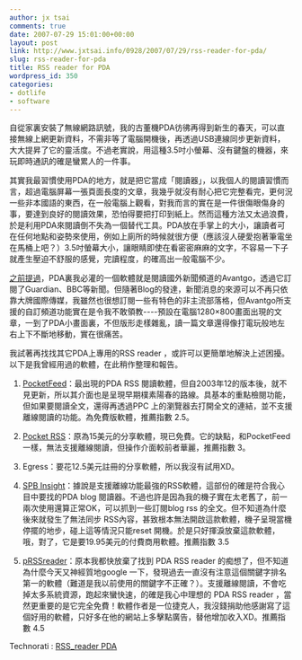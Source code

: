 ```yaml
---
author: jx tsai
comments: true
date: 2007-07-29 15:01:00+00:00
layout: post
link: http://www.jxtsai.info/0928/2007/07/29/rss-reader-for-pda/
slug: rss-reader-for-pda
title: RSS reader for PDA
wordpress_id: 350
categories:
- dotlife
- software
---
```


自從家裏安裝了無線網路訊號，我的古董機PDA彷彿再得到新生的春天，可以直接無線上網更新資料，不需非等了電腦開機後，再透過USB連線同步更新資料，大大提昇了它的靈活度。不過老實說，用這種3.5吋小螢幕、沒有鍵盤的機器，來玩即時通訊的確是蠻累人的一件事。

  


其實我最習慣使用PDA的地方，就是把它當成「閱讀器」，以我個人的閱讀習慣而言，超過電腦屏幕一張頁面長度的文章，我幾乎就沒有耐心把它完整看完，更何況一些非本國語的東西，在一般電腦上觀看，對我而言的實在是一件很傷眼傷身的事，要達到良好的閱讀效果，恐怕得要把打印到紙上。然而這種方法又太過浪費，於是利用PDA來閱讀倒不失為一個替代工具。PDA放在手掌上的大小，讓讀者可在任何地點和姿勢來使用，例如上廁所的時候就很方便（應該沒人硬愛抱著筆電坐在馬桶上吧？）3.5吋螢幕大小，讓眼睛即使在看密密麻麻的文字，不容易一下子就產生壓迫不舒服的感覺，完讀程度，的確高出一般電腦不少。  
  
[之前提過](http://www.formosa319.org/a5288/?p=65)，PDA裏我必灌的一個軟體就是閱讀國外新聞頻道的Avantgo，透過它訂閱了Guardian、BBC等新聞。但隨著Blog的發達，新聞消息的來源可以不再只依靠大牌國際傳媒，我雖然也很想訂閱一些有特色的非主流部落格，但Avantgo所支援的自訂頻道功能實在是令我不敢領教----預設在電腦1280×800畫面出現的文章，一到了PDA小畫面裏，不但版形走樣雜亂，讀一篇文章還得像打電玩般地左右上下不斷地移動，實在很痛苦。

  
我試著再找找其它PDA上專用的RSS reader ，或許可以更簡單地解決上述困擾。以下是我曾經用過的軟體，在此稍作整理和報告。  


1. [PocketFeed](http://www.furrygoat.com/)：最出現的PDA RSS 閱讀軟體，但自2003年12的版本後，就不見更新，所以其介面也是呈現早期樸素陽春的路線。具基本的重點檢閱功能，但如果要閱讀全文，還得再透過PPC 上的瀏覽器去打開全文的連結，並不支援離線閱讀的功能。為免費版軟體，推薦指數 2.5。

  


2. [Pocket RSS](http://www.happyjackroad.net/pocketpc/pocketRSS/)：原為15美元的分享軟體，現已免費。它的缺點，和PocketFeed 一樣，無法支援離線閱讀，但操作介面較前者華麗，推薦指數 3。

  


3. Egress：要花12.5美元註冊的分享軟體，所以我沒有試用XD。

  


4. [SPB Insight](http://www.spbsoftwarehouse.com/products/insight/)：據說是支援離線功能最強的RSS軟體，這部份的確是符合我心目中要找的PDA blog 閱讀器。不過也許是因為我的機子實在太老舊了，前一兩次使用還算正常OK，可以抓到一些訂閱blog rss 的全文。但不知道為什麼後來就發生了無法同步 RSS內容，甚致根本無法開啟這款軟體，機子呈現當機停擺的地步，碰上這等情況只能reset 開機。於是只好揮淚放棄這款軟體，哦，對了，它是要19.95美元的付費商用軟體。推薦指數 3.5

  


5. [pRSSreader](http://pda.jasnapaka.com/prssr/)：原本我都快放棄了找到 PDA RSS reader 的痴想了，但不知道為什麼今天又神經質地google 一下，發現過去一直沒有注意這個關鍵字排名第一的軟體（難道是我以前使用的關鍵字不正確？）。支援離線閱讀，不會吃掉太多系統資源，跑起來蠻快速，的確是我心中理想的 PDA RSS reader ，當然更重要的是它完全免費！軟體作者是一位捷克人，我沒錢捐助他感謝寫了這個好用的軟體，只好多在他的網站上多擊點廣告，替他增加收入XD。推薦指數 4.5

  


  
   
 Technorati : [RSS_reader PDA](http://technorati.com/tag/RSS_reader%20PDA)   

